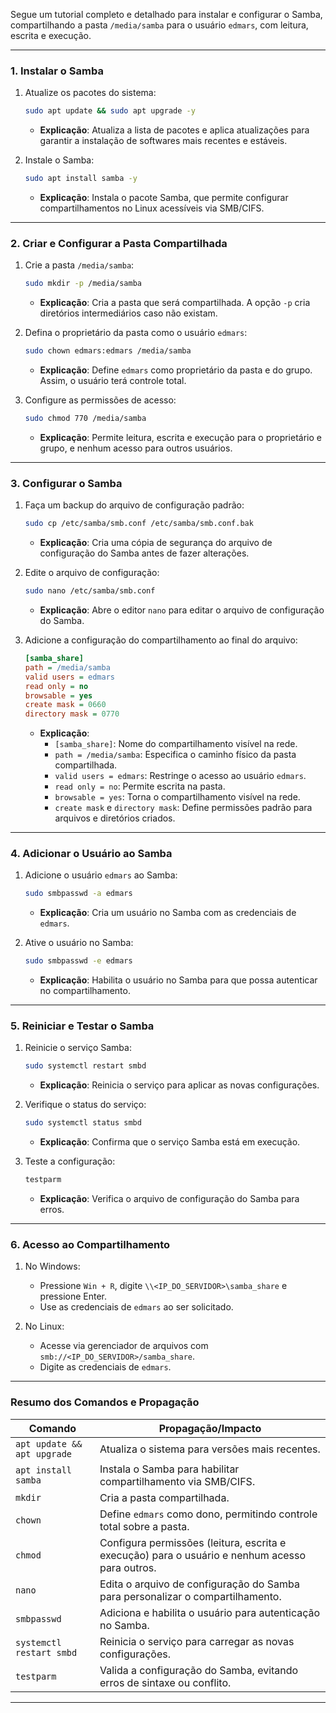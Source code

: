 Segue um tutorial completo e detalhado para instalar e configurar o Samba, compartilhando a pasta `/media/samba` para o usuário `edmars`, com leitura, escrita e execução.

---

### 1. **Instalar o Samba**

1. Atualize os pacotes do sistema:
   ```bash
   sudo apt update && sudo apt upgrade -y
   ```
   - **Explicação**: Atualiza a lista de pacotes e aplica atualizações para garantir a instalação de softwares mais recentes e estáveis.

2. Instale o Samba:
   ```bash
   sudo apt install samba -y
   ```
   - **Explicação**: Instala o pacote Samba, que permite configurar compartilhamentos no Linux acessíveis via SMB/CIFS.

---

### 2. **Criar e Configurar a Pasta Compartilhada**

1. Crie a pasta `/media/samba`:
   ```bash
   sudo mkdir -p /media/samba
   ```
   - **Explicação**: Cria a pasta que será compartilhada. A opção `-p` cria diretórios intermediários caso não existam.

2. Defina o proprietário da pasta como o usuário `edmars`:
   ```bash
   sudo chown edmars:edmars /media/samba
   ```
   - **Explicação**: Define `edmars` como proprietário da pasta e do grupo. Assim, o usuário terá controle total.

3. Configure as permissões de acesso:
   ```bash
   sudo chmod 770 /media/samba
   ```
   - **Explicação**: Permite leitura, escrita e execução para o proprietário e grupo, e nenhum acesso para outros usuários.

---

### 3. **Configurar o Samba**

1. Faça um backup do arquivo de configuração padrão:
   ```bash
   sudo cp /etc/samba/smb.conf /etc/samba/smb.conf.bak
   ```
   - **Explicação**: Cria uma cópia de segurança do arquivo de configuração do Samba antes de fazer alterações.

2. Edite o arquivo de configuração:
   ```bash
   sudo nano /etc/samba/smb.conf
   ```
   - **Explicação**: Abre o editor `nano` para editar o arquivo de configuração do Samba.

3. Adicione a configuração do compartilhamento ao final do arquivo:
   ```ini
   [samba_share]
   path = /media/samba
   valid users = edmars
   read only = no
   browsable = yes
   create mask = 0660
   directory mask = 0770
   ```
   - **Explicação**:
     - `[samba_share]`: Nome do compartilhamento visível na rede.
     - `path = /media/samba`: Especifica o caminho físico da pasta compartilhada.
     - `valid users = edmars`: Restringe o acesso ao usuário `edmars`.
     - `read only = no`: Permite escrita na pasta.
     - `browsable = yes`: Torna o compartilhamento visível na rede.
     - `create mask` e `directory mask`: Define permissões padrão para arquivos e diretórios criados.

---

### 4. **Adicionar o Usuário ao Samba**

1. Adicione o usuário `edmars` ao Samba:
   ```bash
   sudo smbpasswd -a edmars
   ```
   - **Explicação**: Cria um usuário no Samba com as credenciais de `edmars`.

2. Ative o usuário no Samba:
   ```bash
   sudo smbpasswd -e edmars
   ```
   - **Explicação**: Habilita o usuário no Samba para que possa autenticar no compartilhamento.

---

### 5. **Reiniciar e Testar o Samba**

1. Reinicie o serviço Samba:
   ```bash
   sudo systemctl restart smbd
   ```
   - **Explicação**: Reinicia o serviço para aplicar as novas configurações.

2. Verifique o status do serviço:
   ```bash
   sudo systemctl status smbd
   ```
   - **Explicação**: Confirma que o serviço Samba está em execução.

3. Teste a configuração:
   ```bash
   testparm
   ```
   - **Explicação**: Verifica o arquivo de configuração do Samba para erros.

---

### 6. **Acesso ao Compartilhamento**

1. No Windows:
   - Pressione `Win + R`, digite `\\<IP_DO_SERVIDOR>\samba_share` e pressione Enter.
   - Use as credenciais de `edmars` ao ser solicitado.

2. No Linux:
   - Acesse via gerenciador de arquivos com `smb://<IP_DO_SERVIDOR>/samba_share`.
   - Digite as credenciais de `edmars`.

---

### Resumo dos Comandos e Propagação

| Comando                         | Propagação/Impacto                                                                                       |
|---------------------------------|----------------------------------------------------------------------------------------------------------|
| `apt update && apt upgrade`     | Atualiza o sistema para versões mais recentes.                                                          |
| `apt install samba`             | Instala o Samba para habilitar compartilhamento via SMB/CIFS.                                           |
| `mkdir`                         | Cria a pasta compartilhada.                                                                             |
| `chown`                         | Define `edmars` como dono, permitindo controle total sobre a pasta.                                     |
| `chmod`                         | Configura permissões (leitura, escrita e execução) para o usuário e nenhum acesso para outros.          |
| `nano`                          | Edita o arquivo de configuração do Samba para personalizar o compartilhamento.                         |
| `smbpasswd`                     | Adiciona e habilita o usuário para autenticação no Samba.                                               |
| `systemctl restart smbd`        | Reinicia o serviço para carregar as novas configurações.                                                |
| `testparm`                      | Valida a configuração do Samba, evitando erros de sintaxe ou conflito.                                 |

---


